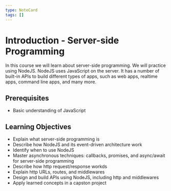 ```yaml
---
type: NoteCard
tags: []
---
```


# Introduction - Server-side Programming

In this course we will learn about server-side programming. We will practice using NodeJS. NodeJS uses JavaScript on the server. It has a number of built-in APIs to build different types of apps, such as web apps, realtime apps, command line apps, and many more.

## Prerequisites

*   Basic understanding of JavaScript

## Learning Objectives

*   Explain what server-side programming is
*   Describe how NodeJS and its event-driven architecture work
*   Identify when to use NodeJS
*   Master asynchronous techniques: callbacks, promises, and async/await for server-side programming
*   Describe how http request/response workds
*   Explain http URLs, routes, and middlewares
*   Design and build APIs using NodeJS, including http and middlewares
*   Apply learned concepts in a capston project

